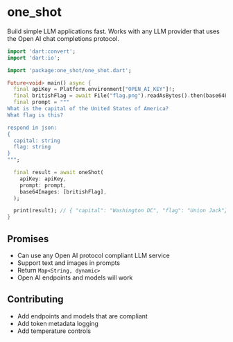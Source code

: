 # one_shot

Build simple LLM applications fast. Works with any LLM provider that uses the Open AI chat completions protocol.

```dart
import 'dart:convert';
import 'dart:io';

import 'package:one_shot/one_shot.dart';

Future<void> main() async {
  final apiKey = Platform.environment["OPEN_AI_KEY"]!;
  final britishFlag = await File("flag.png").readAsBytes().then(base64Encode);
  final prompt = """
What is the capital of the United States of America?
What flag is this?

respond in json:
{
  capital: string
  flag: string
}
""";

  final result = await oneShot(
    apiKey: apiKey,
    prompt: prompt,
    base64Images: [britishFlag],
  );

  print(result); // { "capital": "Washington DC", "flag": "Union Jack"}
}
```


## Promises

- Can use any Open AI protocol compliant LLM service
- Support text and images in prompts
- Return `Map<String, dynamic>`
- Open AI endpoints and models will work


## Contributing

- Add endpoints and models that are compliant
- Add token metadata logging
- Add temperature controls
